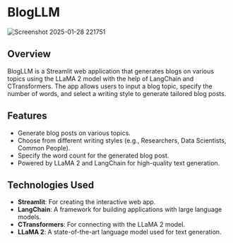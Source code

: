 # BlogLLM

![Screenshot 2025-01-28 221751](https://github.com/user-attachments/assets/c97ac2ad-2668-4db6-bde2-21a7025b4ee4)

## Overview
BlogLLM is a Streamlit web application that generates blogs on various topics using the LLaMA 2 model with the help of LangChain and CTransformers. The app allows users to input a blog topic, specify the number of words, and select a writing style to generate tailored blog posts.

## Features
- Generate blog posts on various topics.
- Choose from different writing styles (e.g., Researchers, Data Scientists, Common People).
- Specify the word count for the generated blog post.
- Powered by LLaMA 2 and LangChain for high-quality text generation.

## Technologies Used
- **Streamlit**: For creating the interactive web app.
- **LangChain**: A framework for building applications with large language models.
- **CTransformers**: For connecting with the LLaMA 2 model.
- **LLaMA 2**: A state-of-the-art language model used for text generation.


